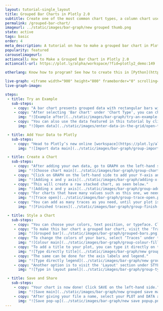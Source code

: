 ```yaml
---
layout: tutorial-single_layout
title: Grouped Bar Charts in Plotly 2.0
subtitle: Create one of the most common chart types, a column chart useful for comparing data points in one or more data series.
permalink: /grouped-bar-chart/
imageurl: ../static/images/bar-graph/new grouped thumb.png
state: active
tags: basic
order: 4
meta_description: A tutorial on how to make a grouped bar chart in Plotly 2.0.
popularity: featured
carouselimageurl:
actioncall: How to Make a Grouped Bar Chart in Plotly 2.0
actioncall-url: https://plot.ly/alpha/workspace/?fid=plotly2_demo:149

otherlang: Know how to program? See how to create this in [Python](https://plot.ly/python/bar-charts/#grouped-bar-chart) or [R](https://plot.ly/r/bar-charts/#grouped-bar-chart).

live-graph: <iframe width="900" height="800" frameborder="0" scrolling="no" src="https://plot.ly/~plotly2_demo/149.embed"></iframe>
live-graph-image:

steps:
 - title: Try an Example
   sub-steps:
    - copy: "A bar chart presents grouped data with rectangular bars with lengths proportional to the values that they represent. The bars can be plotted vertically or horizontally."
    - copy: "After selecting 'Bar chart' under 'Chart Type', you can check out an example before adding your own data. Clicking the 'try an example' button will show what a sample chart looks like after adding data and playing with the style. You'll also see what labels and style attributes were selected for this specific chart, as well as the end result."
      img: "![Example after](../static/images/bar-graph/try-an-example-after.png)"
    - copy: "You can also use the data featured in this tutorial by clicking on 'Open This Data in Plotly' on the left-hand side. It'll open in your workspace."
      img: "![Open data](../static/images/enter-data-in-the-grid/open-this-data.png)"

 - title: Add Your Data to Plotly
   sub-steps:
    - copy: "Head to Plotly’s new online [workspace](https://plot.ly/alpha/workspace/) and add your data. You have the option of typing directly in the grid, uploading your file, or entering a URL of an online dataset. Plotly accepts .xls, .xlsx, or .csv files. For more information on how to enter your data, see [this](http://help.plot.ly/add-data-to-the-plotly-grid/) tutorial."
      img: "![Import data main](../static/images/bar-graph/group-import-data-main.png)"

 - title: Create a Chart
   sub-steps:
    - copy: "After adding your own data, go to GRAPH on the left-hand side, then 'Create'. Choose 'Bar chart' under 'Chart type'."
      img: "![Choose chart main](../static/images/bar-graph/group-chart-type-main.png)"
    - copy: "Click on GRAPH on the left-hand side to add your Y-axis and X-axis to your stacked bar chart. After selecting ‘Bar chart', you should then fill out the Y and X dropdown to create the plot."
      img: "![Adding x and y axis](../static/images/bar-graph/adding-x-and-y-axis.png)"
    - copy: "This will create a raw stacked chart, as seen below."
      img: "![Adding x and y axis](../static/images/bar-graph/group-adding-axes.png)"
    - copy: "For charts that have many values such as this one, we need to add more data on the X-axis. We do this by clicking on the '+Trace' button at the top right-hand side of that pane."
      img: "![Trace open](../static/images/bar-graph/group-trace-open.png)"
    - copy: "You can add as many traces as you need, until your plot is complete!"
      img: "![Finished traces](../static/images/bar-graph/group-finish-traces.png)"

 - title: Style a Chart
   sub-steps:
    - copy: "You can choose your colors, text position, or typeface. Click on STYLE on the left-hand side to play around with the style of your chart."
    - copy: "To make this bar chart a grouped bar chart, visit the 'Traces' section under STYLE and select the 'Grouped' option under 'Bars'. It may have already been set as 'Grouped' by default."
      img: "![Grouped bar](../static/images/bar-graph/grouped-bars.png)"
    - copy: "To change the colors of your bars, select ‘Traces’ under the same STYLE tab, then click on FILL and a color pop-up will appear. As you scroll down that pane, each bar will have its own FILL color that you can change. Note that certain colors and typeface are only available with a PRO subscription. Click [here](https://plot.ly/products/cloud/) to upgrade!"
      img: "![Colour main](../static/images/bar-graph/group-colour-fill.png)"
    - copy: "To add a title to your plot, you can type it directly on the title by double-clicking it."
      img: "![Type directly title](../static/images/bar-graph/new group title .png)"
    - copy: "The same can be done for the axis labels and legend."
      img: "![Type directly legend](../static/images/bar-graph/new grouped legend.png)"
    - copy: "Another option is to visit the 'Layout' section under STYLE, click on 'Text' and enter your title in the box, as shown below."
      img: "![Type in layout panel](../static/images/bar-graph/group-type-in-layout-panel.png)"

 - title: Save and Share
   sub-steps:
    - copy: "Your chart is now done! Click SAVE on the left-hand side."
      img: "![Save main](../static/images/bar-graph/new grouped save main.png)"
    - copy: "After giving your file a name, select your PLOT and DATA as 'Public' or 'Private'. For more information on how sharing works, including the difference between private, public and secret sharing, visit [this](http://help.plot.ly/save-share-and-export-in-plotly/) page."
      img: "![Save pop-up](../static/images/bar-graph/new save popup.png)"
---
```


